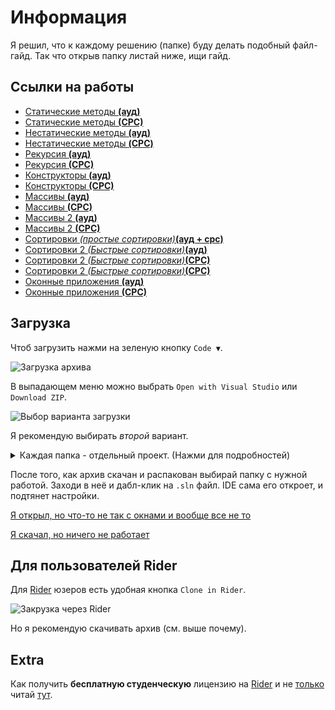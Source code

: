 # Информация
Я решил, что к каждому решению (папке) буду делать подобный файл-гайд. Так что открыв папку листай ниже, ищи гайд.

## Ссылки на работы
* [Статические методы **(ауд)**][static-methods-aud]
* [Статические методы **(СРС)**][static-methods-cpc]
* [Нестатические методы **(ауд)**][non-static-methods-aud]
* [Нестатические методы **(CPC)**][non-static-methods-cpc]
* [Рекурсия **(ауд)**][recursion-aud]
* [Рекурсия **(СРС)**][recursion-cpc]
* [Конструкторы **(ауд)**][constructors-aud]
* [Конструкторы **(СРС)**][constructors-cpc]
* [Массивы **(ауд)**][arrays-aud]
* [Массивы **(СРС)**][arrays-cpc]
* [Массивы 2 **(ауд)**][arrays2-aud]
* [Массивы 2 **(СРС)**][arrays2-cpc]
* [Сортировки *(простые сортировки)***(ауд + срс)**][sorting]
* [Сортировки 2 *(Быстрые сортировки)***(ауд)**][sorting2-aud]
* [Сортировки 2 *(Быстрые сортировки)***(СРС)**][sorting2-cpc]
* [Сортировки 2 *(Быстрые сортировки)***(СРС)**][sorting2-advanced]
* [Оконные приложения **(ауд)**][winforms-aud]
* [Оконные приложения **(СРС)**][winforms-cpc]

## Загрузка
Чтоб загрузить нажми на зеленую кнопку `Code ▼`.

![Загрузка архива][pic1]

В выпадающем меню можно выбрать `Open with Visual Studio` или `Download ZIP`.

![Выбор варианта загрузки][pic2]

Я рекомендую выбирать *второй* вариант.

<details>
  <summary>
    Каждая папка - отдельный проект. (Нажми для подробностей)
  </summary>
  Если открыть целиком всю папку <code>csharp-bachelor-2</code>, скорее всего возникнет конфликт (из-за множества точек входа), между проектами, не проверял. Связано это исключительно с тем, как работает C#.
</details>

После того, как архив скачан и распакован выбирай папку с нужной работой. Заходи в неё и дабл-клик на `.sln` файл. IDE сама его откроет, и подтянет настройки.

[Я открыл, но что-то не так с окнами и вообще все не то][fixes]

[Я скачал, но ничего не работает][fixes]

## Для пользователей Rider
Для [Rider][rider] юзеров есть удобная кнопка `Clone in Rider`.

![Закрузка через Rider][pic3]

Но я рекомендую скачивать архив (см. выше почему).

## Extra
Как получить **бесплатную студенческую** лицензию на [Rider][rider] и не [только][features] читай [тут][guide].


[pic1]: ./sources/download.png
[pic2]: ./sources/download-2.png
[pic3]: ./sources/download-3.png

[rider]: https://www.jetbrains.com/rider/
[features]: https://www.jetbrains.com/community/education/#students/faq
[guide]: ./educational-license.md
[fixes]: ./fixes.md

[static-methods-aud]: ./staticMethods/
[static-methods-cpc]: ./staticMethods_CPC/
[non-static-methods-aud]: ./nonStaticMethods/
[non-static-methods-cpc]:./nonStaticMethods_CPC/
[recursion-aud]: ./recursion/
[recursion-cpc]: ./recursion_CPC/
[constructors-aud]: ./constructors/
[constructors-cpc]: ./constructors_CPC/
[arrays-aud]: ./arrays/
[arrays-cpc]: ./arrays_CPC/
[arrays2-aud]: ./arrays2/
[arrays2-cpc]: ./arrays2_CPC/
[sorting]: ./sorting/
[sorting2-aud]: ./sorting2/
[sorting2-cpc]: ./sorting2_CPC/
[sorting2-advanced]: ./sorting2_CPC/sorting2_Advanced_CPC/
[winforms-aud]: ./forms/
[winforms-cpc]: ./forms_CPC/

